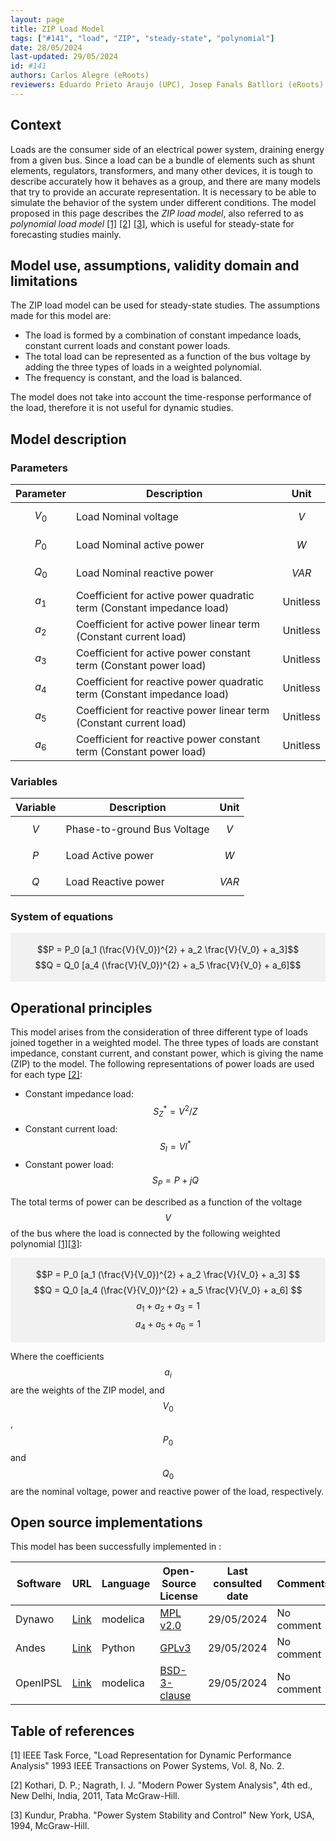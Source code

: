 ```yaml
---
layout: page
title: ZIP Load Model 
tags: ["#141", "load", "ZIP", "steady-state", "polynomial"] 
date: 28/05/2024 
last-updated: 29/05/2024
id: #141
authors: Carlos Alegre (eRoots)
reviewers: Eduardo Prieto Araujo (UPC), Josep Fanals Batllori (eRoots)
---
```


## Context

Loads are the consumer side of an electrical power system, draining energy from a given bus. Since a load can be a bundle of elements such as shunt elements, regulators, transformers, and many other devices, it is tough to describe accurately how it behaves as a group, and there are many models that try to provide an accurate representation. It is necessary to be able to simulate the behavior of the system under different conditions. The model proposed in this page describes the *ZIP load model*, also referred to as *polynomial load model* [[1]](#1) [[2]](#2) [[3]](#3), which is useful for steady-state for forecasting studies mainly.

## Model use, assumptions, validity domain and limitations

The ZIP load model can be used for steady-state studies. The assumptions made for this model are:

* The load is formed by a combination of constant impedance loads, constant current loads and constant power loads.
* The total load can be represented as a function of the bus voltage by adding the three types of loads in a weighted polynomial.
* The frequency is constant, and the load is balanced.

The model does not take into account the time-response performance of the load, therefore it is not useful for dynamic studies.

## Model description

### Parameters

| Parameter|Description | Unit |
| ---| ---  | --- |
| $$V_0$$ | Load Nominal voltage | $$V$$ |
| $$P_0$$ | Load Nominal active power | $$W$$ |
| $$Q_0$$ | Load Nominal reactive power | $$VAR$$ |
| $$a_1$$ | Coefficient for active power quadratic term (Constant impedance load) | Unitless |
| $$a_2$$ | Coefficient for active power linear term (Constant current load) | Unitless |
| $$a_3$$ | Coefficient for active power constant term (Constant power load) | Unitless | 
| $$a_4$$ | Coefficient for reactive power quadratic term (Constant impedance load)| Unitless |
| $$a_5$$ | Coefficient for reactive power linear term (Constant current load)| Unitless |
| $$a_6$$ | Coefficient for reactive power constant term (Constant power load) | Unitless |

### Variables 

| Variable | Description | Unit |
| --- | --- | --- |
| $$V$$ | Phase-to-ground Bus Voltage | $$V$$ |
| $$P$$ | Load Active power | $$W$$ |
| $$Q$$ | Load Reactive power | $$VAR$$ |


### System of equations

<div style="background-color:rgba(0, 0, 0, 0.0470588); text-align:center; vertical-align: middle; padding:4px 0;">

$$P = P_0 [a_1 (\frac{V}{V_0})^{2} + a_2 \frac{V}{V_0} + a_3]$$
$$Q = Q_0 [a_4 (\frac{V}{V_0})^{2} + a_5 \frac{V}{V_0} + a_6]$$

</div>

## Operational principles

This model arises from the consideration of three different type of loads joined together in a weighted model. The three types of loads are constant impedance, constant current, and constant power, which is giving the name (ZIP) to the model. The following representations of power loads are used for each type [[2]](#2):

* Constant impedance load: $$S_{Z}^* = V^2/Z$$
* Constant current load: $$S_{I} = V I^*$$
* Constant power load: $$S_{P} = P + jQ$$

The total terms of power can be described as a function of the voltage $$V$$ of the bus where the load is connected by the following weighted polynomial [[1]](#1)[[3]](#3):

<div style="background-color:rgba(0, 0, 0, 0.0470588); text-align:center; vertical-align: middle; padding:4px 0;">

$$P = P_0 [a_1 (\frac{V}{V_0})^{2} + a_2 \frac{V}{V_0} + a_3] $$
$$Q = Q_0 [a_4 (\frac{V}{V_0})^{2} + a_5 \frac{V}{V_0} + a_6] $$
$$a_1 + a_2 + a_3 = 1$$
$$a_4 + a_5 + a_6 = 1$$

</div>

Where the coefficients $$a_i$$ are the weights of the ZIP model, and $$V_0$$, $$P_0$$ and $$Q_0$$ are the nominal voltage, power and reactive power of the load, respectively.

## Open source implementations

This model has been successfully implemented in :


| Software      | URL | Language | Open-Source License | Last consulted date | Comments |
| --------------| --- | --------- | ------------------- |------------------- | -------- |
| Dynawo | [Link](https://github.com/dynawo/dynawo/blob/master/dynawo/sources/Models/Modelica/Dynawo/Electrical/Loads/LoadZIP.mo) | modelica | [MPL v2.0](https://www.mozilla.org/en-US/MPL/2.0/)  | 29/05/2024 | No comment |
| Andes | [Link](https://github.com/CURENT/andes/blob/master/andes/models/dynload/zip.py) | Python | [GPLv3](https://www.gnu.org/licenses/gpl-3.0.en.html)  | 29/05/2024 | No comment |
|OpenIPSL | [Link](https://github.com/OpenIPSL/OpenIPSL/blob/master/OpenIPSL/Electrical/Loads/PSAT/ZIP.mo) | modelica | [BSD-3-clause](https://opensource.org/licenses/BSD-3-Clause)  | 29/05/2024 | No comment |

## Table of references

<a id="1">[1]</a> IEEE Task Force, "Load Representation for Dynamic Performance Analysis" 1993 IEEE Transactions on Power Systems, Vol. 8, No. 2.

<a id="2">[2]</a> Kothari, D. P.; Nagrath, I. J. "Modern Power System Analysis", 4th ed., New Delhi, India, 2011, Tata McGraw-Hill.

<a id="3">[3]</a> Kundur, Prabha. "Power System Stability and Control" New York, USA, 1994, McGraw-Hill.
